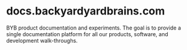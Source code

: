 # docs.backyardyardbrains.com
BYB product documentation and experiments. The goal is to provide a single documentation platform for all our products, software, and development walk-throughs.

